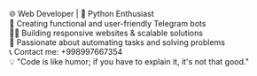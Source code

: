 🌐 Web Developer | 🐍 Python Enthusiast  
🤖 Creating functional and user-friendly Telegram bots  
👨‍💻 Building responsive websites & scalable solutions  
🚀 Passionate about automating tasks and solving problems  
📞 Contact me: +998997667354        
💡 "Code is like humor; if you have to explain it, it's not that good."  
